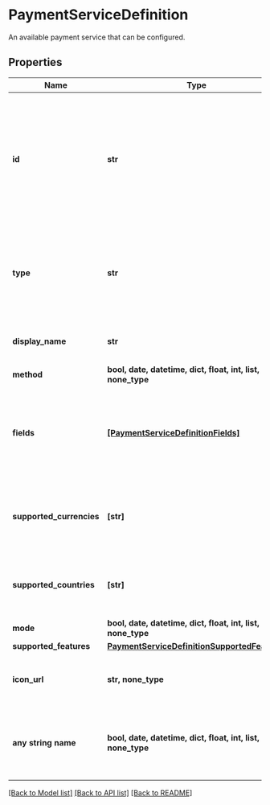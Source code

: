 # PaymentServiceDefinition

An available payment service that can be configured.

## Properties
Name | Type | Description | Notes
------------ | ------------- | ------------- | -------------
**id** | **str** | The ID of the payment service. This is the underlying provider followed by a dash followed by the payment method ID. | [optional] 
**type** | **str** | &#x60;payment-service-definition&#x60;. | [optional]  if omitted the server will use the default value of "payment-service-definition"
**display_name** | **str** | The display name of this service. | [optional] 
**method** | **bool, date, datetime, dict, float, int, list, str, none_type** |  | [optional] 
**fields** | [**[PaymentServiceDefinitionFields]**](PaymentServiceDefinitionFields.md) | A list of fields that need to be submitted when activating the payment. service. | [optional] 
**supported_currencies** | **[str]** | A list of three-letter ISO currency codes that this service supports. | [optional] 
**supported_countries** | **[str]** | A list of two-letter ISO country codes that this service supports. | [optional] 
**mode** | **bool, date, datetime, dict, float, int, list, str, none_type** |  | [optional] 
**supported_features** | [**PaymentServiceDefinitionSupportedFeatures**](PaymentServiceDefinitionSupportedFeatures.md) |  | [optional] 
**icon_url** | **str, none_type** | An icon to display for the payment service. | [optional] 
**any string name** | **bool, date, datetime, dict, float, int, list, str, none_type** | any string name can be used but the value must be the correct type | [optional]

[[Back to Model list]](../README.md#documentation-for-models) [[Back to API list]](../README.md#documentation-for-api-endpoints) [[Back to README]](../README.md)


